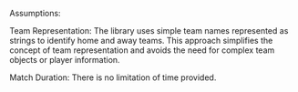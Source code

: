 

Assumptions:


Team Representation: The library uses simple team names represented as strings to identify home and away teams. 
This approach simplifies the concept of team representation and avoids the need for complex team objects or player information.

Match Duration: There is no limitation of time provided.


